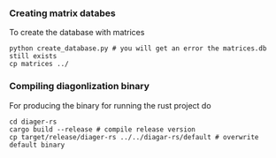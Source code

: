 ### Creating matrix databes

To create the database with matrices 

```console
python create_database.py # you will get an error the matrices.db still exists  
cp matrices ../
```

### Compiling diagonlization binary

For producing the binary for running the rust project do

```console
cd diager-rs
cargo build --release # compile release version
cp target/release/diager-rs ../../diagar-rs/default # overwrite default binary
```
